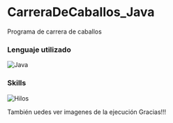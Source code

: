 # CarreraDeCaballos_Java
Programa de carrera de caballos 

### Lenguaje utilizado
![Java](https://img.shields.io/badge/Java-red?style=for-the-badge&logo=appveyor&logoColor=violet&labelColor=101010)<br>

### Skills
![Hilos](https://img.shields.io/badge/Hilos-yellow?style=for-the-badge&labelColor=101010)<br>

También uedes ver imagenes de la ejecución 
Gracias!!!
